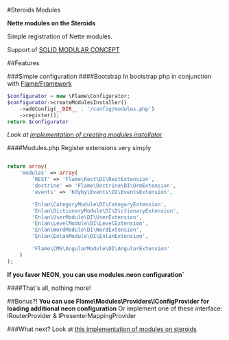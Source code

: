 #Steroids Modules

**Nette modules on the Steroids**

Simple registration of Nette modules.

Support of [SOLID MODULAR CONCEPT](http://forum.nette.org/en/1193-extending-extensions-solid-modular-concept)

##Features

###Simple configuration
####Bootstrap
In bootstrap.php in conjunction with [Flame/Framework](https://github.com/flame-org/Framework/)
```php
$configurator = new \Flame\Configurator;
$configurator->createModulesInstaller()
	->addConfig(__DIR__ . '/config/modules.php')
	->register();
return $configurator
```
*Look at [implementation of creating modules installator](https://github.com/flame-org/Framework/commit/a41320cc594122d6962e7a9f32c09553ae8a6ed9#L0R57)*

####Modules.php
Register extensions very simply
````php

return array(
	'modules' => array(
		'REST' => 'Flame\Rest\DI\RestExtension',
		'doctrine' => 'Flame\Doctrine\DI\OrmExtension',
		'events' => 'Kdyby\Events\DI\EventsExtension',

		'Enlan\CategoryModule\DI\CategoryExtension',
	    'Enlan\DictionaryModule\DI\DictionaryExtension',
	    'Enlan\UserModule\DI\UserExtension',
		'Enlan\LevelModule\DI\LevelExtension',
		'Enlan\WordModule\DI\WordExtension',
		'Enlan\EnlanModule\DI\EnlanExtension',

		'Flame\CMS\AngularModule\DI\AngularExtension'
	)
);
````
**If you favor NEON, you can use modules.neon configuration`**

####That's all, nothing more!

##Bonus?!
**You can use Flame\Modules\Providers\IConfigProvider for loading additional neon configuration**
Or implement one of these interface: IRouterProvider & IPresenterMappingProvider

###What next?
Look at [this implementation of modules on steroids](https://bitbucket.org/enlan/)